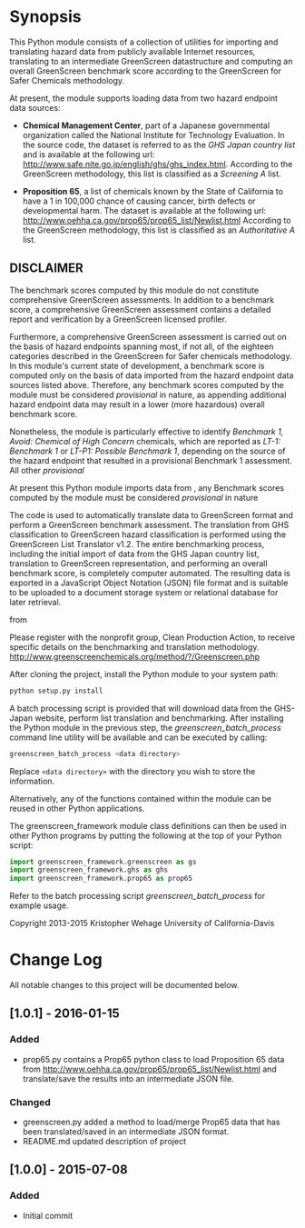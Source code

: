 # Synopsis

This Python module consists of a collection of utilities for importing and
translating hazard data from publicly available Internet resources,
translating to an intermediate GreenScreen datastructure and computing an
overall GreenScreen benchmark score according to the GreenScreen for Safer
Chemicals methodology.

At present, the module supports loading data from two hazard endpoint
data sources:

-   **Chemical Management Center**, part of a Japanese governmental organization
called the National Institute for Technology Evaluation. In the source code,
the dataset is referred to as the *GHS Japan country list* and is available
at the following url: <http://www.safe.nite.go.jp/english/ghs/ghs_index.html>.
According to the GreenScreen methodology, this list is classified as a
*Screening A* list.

-   **Proposition 65**, a list of chemicals known by the State of California to
have a 1 in 100,000 chance of causing cancer, birth defects or developmental
harm. The dataset is available at the following url:
<http://www.oehha.ca.gov/prop65/prop65_list/Newlist.html> According to the
GreenScreen methodology, this list is classified as an *Authoritative A* list.

## DISCLAIMER

The benchmark scores computed by this module do not constitute
comprehensive GreenScreen assessments. In addition to a benchmark score, a
comprehensive GreenScreen assessment contains a detailed report and
verification by a GreenScreen licensed profiler.

Furthermore, a comprehensive GreenScreen assessment is carried out on the basis
of hazard endpoints spanning most, if not all, of the eighteen categories
described in the GreenScreen for Safer chemicals methodology. In this module's
current state of development, a benchmark score is computed only on the basis of
data imported from the hazard endpoint data sources listed above. Therefore, any
benchmark scores computed by the module must be considered *provisional* in
nature, as appending additional hazard endpoint data may result in a lower
(more hazardous) overall benchmark score.

Nonetheless, the module is particularly effective to identify
*Benchmark 1, Avoid: Chemical of High Concern* chemicals,
which are reported as *LT-1: Benchmark 1* or *LT-P1: Possible Benchmark 1*,
depending on the source of the hazard endpoint that resulted in a provisional
Benchmark 1 assessment. All other *provisional*

At present
this Python module imports data from , any Benchmark scores computed by the module must be considered *provisional* in nature

The code is used to automatically translate data to GreenScreen format
and perform a GreenScreen benchmark assessment. The translation from
GHS classification to GreenScreen hazard classification is performed
using the GreenScreen List Translator v1.2. The entire benchmarking process,
including the initial import of data from the GHS Japan country list,
translation to GreenScreen representation, and performing an overall
benchmark score, is completely computer automated. The resulting data is
exported in a JavaScript Object Notation (JSON) file format and is
suitable to be uploaded to a document storage system or relational
database for later retrieval.

from

Please register with the nonprofit group, Clean Production Action, to
receive specific details on the benchmarking and translation methodology.
http://www.greenscreenchemicals.org/method/?/Greenscreen.php


After cloning the project, install the Python module to your system path:

```bash
python setup.py install
```
A batch processing script is provided that will download data from the
GHS-Japan website, perform list translation and benchmarking. After
installing the Python module in the previous step, the
*greenscreen_batch_process* command line utility will be available and
can be executed by calling:

```bash
greenscreen_batch_process <data directory>
```
Replace ```<data directory>``` with the directory you wish to store the
information.

Alternatively, any of the functions contained within the module can be
reused in other Python applications.

The greenscreen_framework module class definitions can then be
used in other Python programs by putting the following at the top of
your Python script:

```python
import greenscreen_framework.greenscreen as gs
import greenscreen_framework.ghs as ghs
import greenscreen_framework.prop65 as prop65
```
Refer to the batch processing script *greenscreen_batch_process* for example
usage.

Copyright 2013-2015 Kristopher Wehage
University of California-Davis

# Change Log
All notable changes to this project will be documented below.

## [1.0.1] - 2016-01-15
### Added
- prop65.py contains a Prop65 python class to load Proposition 65 data from
http://www.oehha.ca.gov/prop65/prop65_list/Newlist.html and translate/save the
results into an intermediate JSON file.

### Changed
- greenscreen.py added a method to load/merge Prop65 data that has been
translated/saved in an intermediate JSON format.
- README.md updated description of project

## [1.0.0] - 2015-07-08
### Added
- Initial commit

